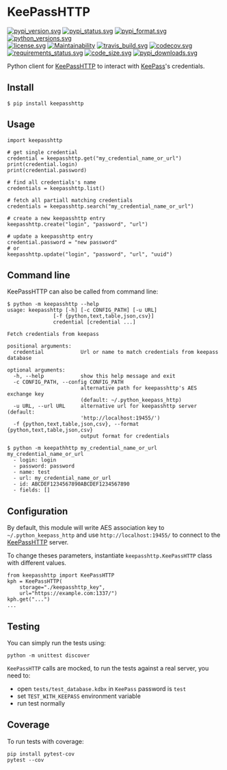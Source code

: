 # KeePassHTTP

[![pypi_version.svg][pypi_version.svg]][pypi_project.url]
[![pypi_status.svg][pypi_status.svg]][pypi_project.url]
[![pypi_format.svg][pypi_format.svg]][pypi_project.url]
[![python_versions.svg][python_versions.svg]][pypi_project.url]  
[![license.svg][license.svg]][license.url]
[![Maintainability][maintainability.svg]][maintainability.url]
[![travis_build.svg][travis_build.svg]][travis.url]
[![codecov.svg][codecov.svg]][codecov.url]
[![requirements_status.svg][requirements_status.svg]][requires.url]
[![code_size.svg][code_size.svg]][pypi_project.url]
[![pypi_downloads.svg][pypi_downloads.svg]][pypi_project.url]


Python client for [KeePassHTTP][keepasshttp.url] to interact with [KeePass][keepass.url]'s credentials.


## Install

    $ pip install keepasshttp


## Usage

    import keepasshttp
    
    # get single credential
    credential = keepasshttp.get("my_credential_name_or_url")
    print(credential.login)
    print(credential.password)
    
    # find all credentials's name
    credentials = keepasshttp.list()
    
    # fetch all partiall matching credentials
    credentials = keepasshttp.search("my_credential_name_or_url")
    
    # create a new keepasshttp entry
    keepasshttp.create("login", "password", "url")
    
    # update a keepasshttp entry
    credential.password = "new password"
    # or
    keepasshttp.update("login", "password", "url", "uuid")


## Command line

KeePassHTTP can also be called from command line:


    $ python -m keepasshttp --help
    usage: keepasshttp [-h] [-c CONFIG_PATH] [-u URL]
                   [-f {python,text,table,json,csv}]
                   credential [credential ...]

    Fetch credentials from keepass
    
    positional arguments:
      credential            Url or name to match credentials from keepass database
    
    optional arguments:
      -h, --help            show this help message and exit
      -c CONFIG_PATH, --config CONFIG_PATH
                            alternative path for keepasshttp's AES exchange key
                            (default: ~/.python_keepass_http)
      -u URL, --url URL     alternative url for keepasshttp server (default:
                            'http://localhost:19455/')
      -f {python,text,table,json,csv}, --format {python,text,table,json,csv}
                            output format for credentials
    
    $ python -m keepathhttp my_credential_name_or_url
    my_credential_name_or_url
      - login: login
      - password: password
      - name: test
      - url: my_credential_name_or_url
      - id: ABCDEF1234567890ABCDEF1234567890
      - fields: []

    
## Configuration

By default, this module will write AES association key to `~/.python_keepass_http`
and use `http://localhost:19455/` to connect to the [KeePassHTTP][keepasshttp.url] server.

To change theses parameters, instantiate `keepasshttp.KeePassHTTP` class with different values.

    from keepasshttp import KeePassHTTP
    kph = KeePassHTTP(
        storage="./keepasshttp_key", 
        url="https://example.com:1337/")
    kph.get("...")
    ...


## Testing

You can simply run the tests using:

    python -m unittest discover

`KeePassHTTP` calls are mocked, to run the tests against a real server, you need to:
 
   - open `tests/test_database.kdbx` in `KeePass` password is `test`
   - set `TEST_WITH_KEEPASS` environment variable
   - run test normally


## Coverage

To run tests with coverage:

    pip install pytest-cov
    pytest --cov


[comment]: # (Urls references)
[pypi_project.url]: https://pypi.org/project/keepasshttp/
[license.url]: ./LICENSE.txt
[travis.url]: https://travis-ci.org/cyrbil/python_keepass_http
[codecov.url]: https://codecov.io/github/cyrbil/python_keepass_http
[requires.url]: https://requires.io/github/cyrbil/python_keepass_http/requirements/?branch=master
[keepasshttp.url]: https://github.com/pfn/keepasshttp
[keepass.url]: https://keepass.info/
[maintainability.url]: https://codeclimate.com/github/cyrbil/python_keepass_http/maintainability

[comment]: # (Images references)
[pypi_version.svg]: https://img.shields.io/pypi/v/keepasshttp.svg "PYPI KeePassHTTP"
[pypi_status.svg]: https://img.shields.io/pypi/status/keepasshttp.svg "PYPI KeePassHTTP"
[pypi_format.svg]: https://img.shields.io/pypi/format/keepasshttp.svg "PYPI KeePassHTTP"
[python_versions.svg]: https://img.shields.io/pypi/pyversions/keepasshttp.svg "PYPI KeePassHTTP"
[license.svg]: https://img.shields.io/github/license/cyrbil/python_keepass_http.svg "MIT"
[travis_build.svg]: https://img.shields.io/travis/cyrbil/python_keepass_http/master.svg "travis.org"
[codecov.svg]: https://codecov.io/github/cyrbil/python_keepass_http/coverage.svg?branch=master "codecov.io"
[requirements_status.svg]: https://img.shields.io/requires/github/cyrbil/python_keepass_http.svg "requires.io"
[code_size.svg]: https://img.shields.io/github/languages/code-size/cyrbil/python_keepass_http.svg "All files"
[pypi_downloads.svg]: https://img.shields.io/pypi/dm/keepasshttp.svg "PYPI KeePassHTTP"
[maintainability.svg]: https://api.codeclimate.com/v1/badges/9aa1b086f9dde4d1e23d/maintainability
